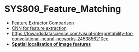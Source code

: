 # SYS809_Feature_Matching


- [Feature Extractor Comparison](https://arxiv.org/ftp/arxiv/papers/1710/1710.02726.pdf)
- [CNN for feature extraction](https://arxiv.org/pdf/2101.02767.pdf)
- https://towardsdatascience.com/visual-interpretability-for-convolutional-neural-networks-2453856210ce
- [**Spatial localisation of image features**](https://proceedings.neurips.cc/paper/2019/file/ba2f0015122a5955f8b3a50240fb91b2-Paper.pdf)
